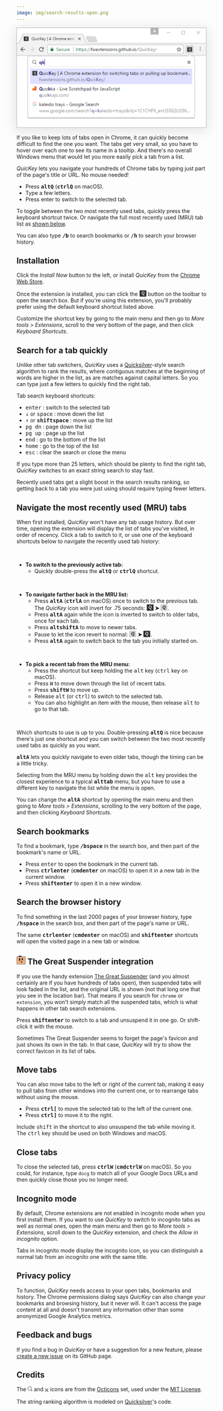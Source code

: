 ```yaml
---
image: img/search-results-open.png
---
```


<img src="img/search-results-open.png" style="box-shadow: 0px 5px 30px 4px rgba(0, 0, 0, 0.1);" alt="QuicKey search results">

If you like to keep lots of tabs open in Chrome, it can quickly become difficult to find the one you want.  The tabs get very small, so you have to hover over each one to see its name in a tooltip.  And there's no overall Windows menu that would let you more easily pick a tab from a list.

*QuicKey* lets you navigate your hundreds of Chrome tabs by typing just part of the page's title or URL.  No mouse needed!

  * Press <b><kbd>alt</kbd><kbd>Q</kbd></b> (<b><kbd>ctrl</kbd><kbd>Q</kbd></b> on macOS).
  * Type a few letters.
  * Press enter to switch to the selected tab.

To toggle between the two most recently used tabs, quickly press the keyboard shortcut twice.  Or navigate the full most recently used (MRU) tab list as [shown below](#mru).

You can also type <b><kbd>/</kbd><kbd>b</kbd></b> to search bookmarks or <b><kbd>/</kbd><kbd>h</kbd></b> to search your browser history.


## Installation

Click the *Install Now* button to the left, or install *QuicKey* from the [Chrome Web Store](https://chrome.google.com/webstore/detail/quickey-–-the-quick-tab-s/ldlghkoiihaelfnggonhjnfiabmaficg).

Once the extension is installed, you can click the <img src="img/icon-38.png" style="height: 19px; vertical-align: text-bottom;"> button on the toolbar to open the search box.  But if you're using this extension, you'll probably prefer using the default keyboard shortcut listed above.

Customize the shortcut key by going to the main menu and then go to *More tools > Extensions*, scroll to the very bottom of the page, and then click *Keyboard Shortcuts*.


## Search for a tab quickly

Unlike other tab switchers, *QuicKey* uses a [Quicksilver](https://qsapp.com/)-style search algorithm to rank the results, where contiguous matches at the beginning of words are higher in the list, as are matches against capital letters.  So you can type just a few letters to quickly find the right tab.

Tab search keyboard shortcuts:

  * <kbd>enter</kbd>&nbsp;: switch to the selected tab
  * <kbd>↓</kbd> or <kbd>space</kbd>&nbsp;: move down the list
  * <kbd>↑</kbd> or <b><kbd>shift</kbd><kbd>space</kbd></b>&nbsp;: move up the list
  * <kbd>pg dn</kbd>&nbsp;: page down the list
  * <kbd>pg up</kbd>&nbsp;: page up the list
  * <kbd>end</kbd>&nbsp;: go to the bottom of the list
  * <kbd>home</kbd>&nbsp;: go to the top of the list
  * <kbd>esc</kbd>&nbsp;: clear the search or close the menu

If you type more than 25 letters, which should be plenty to find the right tab, *QuicKey* switches to an exact string search to stay fast.

Recently used tabs get a slight boost in the search results ranking, so getting back to a tab you were just using should require typing fewer letters.


## <a name="mru"></a>Navigate the most recently used (MRU) tabs

When first installed, *QuicKey* won't have any tab usage history.  But over time, opening the extension will display the list of tabs you've visited, in order of recency.  Click a tab to switch to it, or use one of the keyboard shortcuts below to navigate the recently used tab history:

<br>

  * **To switch to the previously active tab:**
      * Quickly double-press the <b><kbd>alt</kbd><kbd>Q</kbd></b> or <b><kbd>ctrl</kbd><kbd>Q</kbd></b> shortcut.

<br>

  * **To navigate farther back in the MRU list:**
    * Press <b><kbd>alt</kbd><kbd>A</kbd></b> (<b><kbd>ctrl</kbd><kbd>A</kbd></b> on macOS) once to switch to the previous tab.  The *QuicKey* icon will invert for .75 seconds: <b><img src="img/icon-38.png" style="height: 19px; vertical-align: text-bottom;"> ➤ <img src="img/icon-38-inverted.png" style="height: 19px; vertical-align: text-bottom;"></b>.
    * Press <b><kbd>alt</kbd><kbd>A</kbd></b> again while the icon is inverted to switch to older tabs, once for each tab.
    * Press <b><kbd>alt</kbd><kbd>shift</kbd><kbd>A</kbd></b> to move to newer tabs.
    * Pause to let the icon revert to normal: <b><img src="img/icon-38-inverted.png" style="height: 19px; vertical-align: text-bottom;"> ➤ <img src="img/icon-38.png" style="height: 19px; vertical-align: text-bottom;"></b>.
    * Press <b><kbd>alt</kbd><kbd>A</kbd></b> again to switch back to the tab you initially started on.

<br>

  * **To pick a recent tab from the MRU menu:**
    * Press the shortcut but keep holding the <kbd>alt</kbd> key (<kbd>ctrl</kbd> key on macOS).
    * Press <kbd>W</kbd> to move down through the list of recent tabs.
    * Press <b><kbd>shift</kbd><kbd>W</kbd></b> to move up.
    * Release <kbd>alt</kbd> (or <kbd>ctrl</kbd>) to switch to the selected tab.
    * You can also highlight an item with the mouse, then release <kbd>alt</kbd> to go to that tab.

<br>

Which shortcuts to use is up to you.  Double-pressing <b><kbd>alt</kbd><kbd>Q</kbd></b> is nice because there's just one shortcut and you can switch between the two most recently used tabs as quickly as you want.

<b><kbd>alt</kbd><kbd>A</kbd></b> lets you quickly navigate to even older tabs, though the timing can be a little tricky.

Selecting from the MRU menu by holding down the <kbd>alt</kbd> key provides the closest experience to a typical <b><kbd>alt</kbd><kbd>tab</kbd></b> menu, but you have to use a different key to navigate the list while the menu is open.

You can change the <b><kbd>alt</kbd><kbd>A</kbd></b> shortcut by opening the main menu and then going to *More tools > Extensions*, scrolling to the very bottom of the page, and then clicking *Keyboard Shortcuts*.


## Search bookmarks

To find a bookmark, type <b><kbd>/</kbd><kbd>b</kbd><kbd>space</kbd></b> in the search box, and then part of the bookmark's name or URL.

  * Press <kbd>enter</kbd> to open the bookmark in the current tab.
  * Press <b><kbd>ctrl</kbd><kbd>enter</kbd></b> (<b><kbd>cmd</kbd><kbd>enter</kbd></b> on macOS) to open it in a new tab in the current window.
  * Press <b><kbd>shift</kbd><kbd>enter</kbd></b> to open it in a new window.


## Search the browser history

To find something in the last 2000 pages of your browser history, type <b><kbd>/</kbd><kbd>h</kbd><kbd>space</kbd></b> in the search box, and then part of the page's name or URL.

The same <b><kbd>ctrl</kbd><kbd>enter</kbd></b> (<b><kbd>cmd</kbd><kbd>enter</kbd></b> on macOS) and <b><kbd>shift</kbd><kbd>enter</kbd></b> shortcuts will open the visited page in a new tab or window.


## <a href="https://chrome.google.com/webstore/detail/the-great-suspender/klbibkeccnjlkjkiokjodocebajanakg?hl=en"><img src="img/tgs-icon.png" style="height: 24px;"></a> The Great Suspender integration

If you use the handy extension [The Great Suspender](https://chrome.google.com/webstore/detail/the-great-suspender/klbibkeccnjlkjkiokjodocebajanakg?hl=en) (and you almost certainly are if you have hundreds of tabs open), then suspended tabs will look faded in the list, and the original URL is shown (not that long one that you see in the location bar).  That means if you search for `chrome` or `extension`, you won't simply match all the suspended tabs, which is what happens in other tab search extensions.

Press <b><kbd>shift</kbd><kbd>enter</kbd></b> to switch to a tab and unsuspend it in one go. Or shift-click it with the mouse.

Sometimes The Great Suspender seems to forget the page's favicon and just shows its own in the tab.  In that case, *QuicKey* will try to show the correct favicon in its list of tabs.


## Move tabs

You can also move tabs to the left or right of the current tab, making it easy to pull tabs from other windows into the current one, or to rearrange tabs without using the mouse.

  * Press <b><kbd>ctrl</kbd><kbd>[</kbd></b> to move the selected tab to the left of the current one.
  * Press <b><kbd>ctrl</kbd><kbd>]</kbd></b> to move it to the right.

Include <kbd>shift</kbd> in the shortcut to also unsuspend the tab while moving it.  The <kbd>ctrl</kbd> key should be used on both Windows and macOS.


## Close tabs

To close the selected tab, press <b><kbd>ctrl</kbd><kbd>W</kbd></b> (<b><kbd>cmd</kbd><kbd>ctrl</kbd><kbd>W</kbd></b> on macOS).  So you could, for instance, type `docg` to match all of your Google Docs URLs and then quickly close those you no longer need.


## Incognito mode

By default, Chrome extensions are not enabled in incognito mode when you first install them.  If you want to use *QuicKey* to switch to incognito tabs as well as normal ones, open the main menu and then go to *More tools > Extensions*, scroll down to the *QuicKey* extension, and check the *Allow in incognito* option.

Tabs in incognito mode display the incognito icon, so you can distinguish a normal tab from an incognito one with the same title.


## Privacy policy

To function, *QuicKey* needs access to your open tabs, bookmarks and history.  The Chrome permissions dialog says *QuicKey* can also change your bookmarks and browsing history, but it never will.  It can't access the page content at all and doesn't transmit any information other than some anonymized Google Analytics metrics.


## Feedback and bugs

If you find a bug in *QuicKey* or have a suggestion for a new feature, please [create a new issue](https://github.com/fwextensions/QuicKey/issues/new) on its GitHub page.


## Credits

The <img src="img/search.svg" style="height: 13px"> and <img src="img/clear.svg" style="height: 16px; vertical-align: middle;"> icons are from the [Octicons](https://octicons.github.com/) set, used under the [MIT License](http://opensource.org/licenses/MIT).

The string ranking algorithm is modeled on [Quicksilver](https://github.com/quicksilver/Quicksilver/blob/master/Quicksilver/Code-QuickStepCore/QSense.m)'s code.
